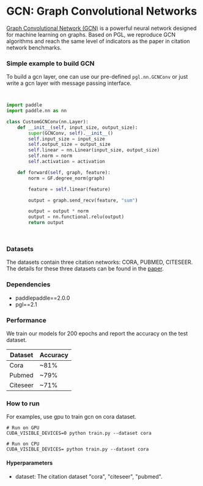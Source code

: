 # GCN: Graph Convolutional Networks

[Graph Convolutional Network \(GCN\)](https://arxiv.org/abs/1609.02907) is a powerful neural network designed for machine learning on graphs. Based on PGL, we reproduce GCN algorithms and reach the same level of indicators as the paper in citation network benchmarks.

### Simple example to build GCN

To build a gcn layer, one can use our pre-defined ```pgl.nn.GCNConv``` or just write a gcn layer with message passing interface.

```python


import paddle
import paddle.nn as nn

class CustomGCNConv(nn.Layer):
    def __init__(self, input_size, output_size):
        super(GCNConv, self).__init__()
        self.input_size = input_size
        self.output_size = output_size
        self.linear = nn.Linear(input_size, output_size)
        self.norm = norm
        self.activation = activation

    def forward(self, graph, feature):
        norm = GF.degree_norm(graph)

        feature = self.linear(feature)

        output = graph.send_recv(feature, "sum")

        output = output * norm
        output = nn.functional.relu(output)
        return output




```

### Datasets

The datasets contain three citation networks: CORA, PUBMED, CITESEER. The details for these three datasets can be found in the [paper](https://arxiv.org/abs/1609.02907).

### Dependencies

- paddlepaddle==2.0.0
- pgl==2.1

### Performance

We train our models for 200 epochs and report the accuracy on the test dataset.

| Dataset | Accuracy |
| --- | --- |
| Cora | ~81% | 
| Pubmed | ~79% |
| Citeseer | ~71% | 


### How to run

For examples, use gpu to train gcn on cora dataset.
```
# Run on GPU
CUDA_VISIBLE_DEVICES=0 python train.py --dataset cora

# Run on CPU 
CUDA_VISIBLE_DEVICES= python train.py --dataset cora
```

#### Hyperparameters

- dataset: The citation dataset "cora", "citeseer", "pubmed".
